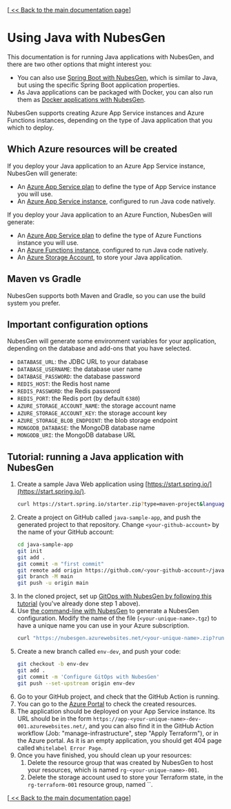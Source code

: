 [[ << Back to the main documentation page](../README.md)]

# Using Java with NubesGen

This documentation is for running Java applications with NubesGen, and there are two other options that might interest you:

- You can also use [Spring Boot with NubesGen](spring-boot.md), which is similar to Java, but using the specific Spring Boot application properties.
- As Java applications can be packaged with Docker, you can also run them as [Docker applications with NubesGen](docker.md).

NubesGen supports creating Azure App Service instances and Azure Functions instances, depending on the type of Java application that you which to deploy.

## Which Azure resources will be created

If you deploy your Java application to an Azure App Service instance, NubesGen will generate:

- An [Azure App Service plan](https://docs.microsoft.com/azure/app-service/overview-hosting-plans) to define the type of App Service instance you will use.
- An [Azure App Service instance](https://azure.microsoft.com/services/app-service/), configured to run Java code natively.

If you deploy your Java application to an Azure Function, NubesGen will generate:

- An [Azure App Service plan](https://docs.microsoft.com/azure/app-service/overview-hosting-plans) to define the type of Azure Functions instance you will use.
- An [Azure Functions instance](https://azure.microsoft.com/services/functions/), configured to run Java code natively.
- An [Azure Storage Account](https://azure.microsoft.com/services/storage/), to store your Java application.

## Maven vs Gradle

NubesGen supports both Maven and Gradle, so you can use the build system you prefer.

## Important configuration options

NubesGen will generate some environment variables for your application, depending on the database and add-ons that you have selected.

- `DATABASE_URL`: the JDBC URL to your database
- `DATABASE_USERNAME`: the database user name
- `DATABASE_PASSWORD`: the database password
- `REDIS_HOST`: the Redis host name
- `REDIS_PASSWORD`: the Redis password
- `REDIS_PORT`: the Redis port (by default `6380`)
- `AZURE_STORAGE_ACCOUNT_NAME`: the storage account name
- `AZURE_STORAGE_ACCOUNT_KEY`: the storage account key
- `AZURE_STORAGE_BLOB_ENDPOINT`: the blob storage endpoint
- `MONGODB_DATABASE`: the MongoDB database name
- `MONGODB_URI`: the MongoDB database URL
  
## Tutorial: running a Java application with NubesGen

1. Create a sample Java Web application using [https://start.spring.io/](https://start.spring.io/).
   ```bash
   curl https://start.spring.io/starter.zip?type=maven-project&language=java&bootVersion=2.4.4.RELEASE&baseDir=java-sample-app&groupId=com.example&artifactId=java-sample-app&name=java-sample-app&description=Demo%20project%20for%20Spring%20Boot&packageName=com.example.java-sample-app&packaging=jar&javaVersion=11&dependencies=web | jar xv
   ```
2. Create a project on GitHub called `java-sample-app`, and push the generated project to that repository. Change `<your-github-account>` by the name of your GitHub account:
   ```bash
   cd java-sample-app
   git init
   git add .
   git commit -m "first commit"
   git remote add origin https://github.com/<your-github-account>/java-sample-app.git
   git branch -M main
   git push -u origin main
   ```
3. In the cloned project, set up [GitOps with NubesGen by following this tutorial](../gitops-quick-start.md) (you've already done step 1 above).
4. Use [the command-line with NubesGen](../command-line.md) to generate a NubesGen configuration. Modify the name of the file (`<your-unique-name>.tgz`) to have a unique name you can use in your Azure subscription.
   ```bash
   curl "https://nubesgen.azurewebsites.net/<your-unique-name>.zip?runtime=java&application=app_service.standard&gitops=true" | jar xv
   ```
5. Create a new branch called `env-dev`, and push your code:
   ```bash
   git checkout -b env-dev
   git add .
   git commit -m 'Configure GitOps with NubesGen'
   git push --set-upstream origin env-dev
   ```
6. Go to your GitHub project, and check that the GitHub Action is running.
7. You can go to the [Azure Portal](https://portal.azure.com) to check the created resources.
8. The application should be deployed on your App Service instance. Its URL should be in the form `https://app-<your-unique-name>-dev-001.azurewebsites.net/`, and you can also find it in the GitHub Action workflow (Job: "manage-infrastructure", step "Apply Terraform"), or in the Azure portal.
As it is an empty application, you should get 404 page called `Whitelabel Error Page`.
9. Once you have finished, you should clean up your resources:
   1. Delete the resource group that was created by NubesGen to host your resources, which is named `rg-<your-unique-name>-001`.
   2. Delete the storage account used to store your Terraform state, in the `rg-terraform-001` resource group, named ``.

[[ << Back to the main documentation page](../README.md)]
